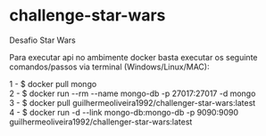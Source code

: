 # challenge-star-wars
Desafio Star Wars

Para executar api no ambimente docker basta executar os seguinte comandos/passos via terminal (Windows/Linux/MAC):

1 - $ docker pull mongo<br/>
2 - $ docker run --rm --name mongo-db -p 27017:27017 -d mongo<br/>
3 - $ docker pull guilhermeoliveira1992/challenger-star-wars:latest<br/>
4 - $ docker run -d --link mongo-db:mongo-db -p 9090:9090 guilhermeoliveira1992/challenger-star-wars:latest<br/>
